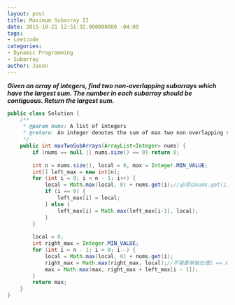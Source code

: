 ```yaml
---
layout: post
title: Maximum Subarray II
date: 2015-10-21 12:51:32.000000000 -04:00
tags:
- Leetcode
categories:
- Dynamic Programming
- Subarray
author: Jason
---
```

<p><strong><em>Given an array of integers, find two non-overlapping subarrays which have the largest sum. The number in each subarray should be contiguous. Return the largest sum.</em></strong></p>


``` java
public class Solution {
    /**
     * @param nums: A list of integers
     * @return: An integer denotes the sum of max two non-overlapping subarrays
     */
    public int maxTwoSubArrays(ArrayList<Integer> nums) {
        if (nums == null || nums.size() == 0) return 0;
        
        int n = nums.size(), local = 0, max = Integer.MIN_VALUE;
        int[] left_max = new int[n];
        for (int i = 0; i < n - 1; i++) {
            local = Math.max(local, 0) + nums.get(i);//必须以nums.get(i)结尾
            if (i == 0) {
                left_max[i] = local;
            } else {
                left_max[i] = Math.max(left_max[i-1], local);
            }
        }
        
        local = 0;
        int right_max = Integer.MIN_VALUE;
        for (int i = n - 1; i > 0; i--) {
            local = Math.max(local, 0) + nums.get(i);
            right_max = Math.max(right_max, local);//不需要单独处理i == n - 1,但是right_max 得设为最小值,要保证right_max == local 当 i == n - 1 时
            max = Math.max(max, right_max + left_max[i - 1]);
        }
        return max;
    }
}
```
